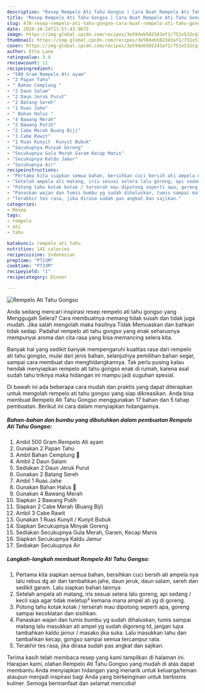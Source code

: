 ```yaml
---
description: "Resep Rempelo Ati Tahu Gongso | Cara Buat Rempelo Ati Tahu Gongso Yang Bikin Ngiler"
title: "Resep Rempelo Ati Tahu Gongso | Cara Buat Rempelo Ati Tahu Gongso Yang Bikin Ngiler"
slug: 478-resep-rempelo-ati-tahu-gongso-cara-buat-rempelo-ati-tahu-gongso-yang-bikin-ngiler
date: 2020-10-24T11:57:43.967Z
image: https://img-global.cpcdn.com/recipes/3e59deb502343af1/751x532cq70/rempelo-ati-tahu-gongso-foto-resep-utama.jpg
thumbnail: https://img-global.cpcdn.com/recipes/3e59deb502343af1/751x532cq70/rempelo-ati-tahu-gongso-foto-resep-utama.jpg
cover: https://img-global.cpcdn.com/recipes/3e59deb502343af1/751x532cq70/rempelo-ati-tahu-gongso-foto-resep-utama.jpg
author: Etta Lane
ratingvalue: 3.4
reviewcount: 11
recipeingredient:
- "500 Gram Rempelo Ati ayam"
- "2 Papan Tahu"
- " Bahan Cemplung "
- "2 Daun Salam"
- "2 Daun Jeruk Purut"
- "2 Batang Sereh"
- "1 Ruas Jahe"
- " Bahan Halus "
- "4 Bawang Merah"
- "2 Bawang Putih"
- "2 Cabe Merah Buang Biji"
- "3 Cabe Rawit"
- "1 Ruas Kunyit  Kunyit Bubuk"
- "Secukupnya Minyak Goreng"
- "Secukupnya Gula Merah Garam Kecap Manis"
- "Secukupnya Kaldu Jamur"
- "Secukupnya Air"
recipeinstructions:
- "Pertama kita siapkan semua bahan, bersihkan cuci bersih ati ampela nya lalu rebus dg air dan tambahkan jahe, daun jeruk, daun salam, sereh dan sedikit garam. Lalu siapkan bahan lainnya"
- "Setelah ampela ati matang, iris sesuai selera lalu goreng, api sedang / kecil saja agar tidak meletup² kemana mana ampel ati yg di goreng."
- "Potong tahu kotak kotak / terserah mau dipotong seperti apa, goreng sampai kecoklatan dan sisihkan."
- "Panaskan wajan dan tumis bumbu yg sudah dihaluskan, tumis sampai matang lalu masukkan ati ampel yg sudah digoreng td, jangan lupa tambahkan kaldu jamur / masako jika suka. Lalu masukkan tahu dan tambahkan kecap, gongso sampai semua tercampur rata."
- "Terakhir tes rasa, jika dirasa sudah pas angkat dan sajikan."
categories:
- Resep
tags:
- rempelo
- ati
- tahu

katakunci: rempelo ati tahu 
nutrition: 141 calories
recipecuisine: Indonesian
preptime: "PT23M"
cooktime: "PT33M"
recipeyield: "1"
recipecategory: Dinner

---
```



![Rempelo Ati Tahu Gongso](https://img-global.cpcdn.com/recipes/3e59deb502343af1/751x532cq70/rempelo-ati-tahu-gongso-foto-resep-utama.jpg)

Anda sedang mencari inspirasi resep rempelo ati tahu gongso yang Menggugah Selera? Cara membuatnya memang tidak susah dan tidak juga mudah. Jika salah mengolah maka hasilnya Tidak Memuaskan dan bahkan tidak sedap. Padahal rempelo ati tahu gongso yang enak seharusnya mempunyai aroma dan cita rasa yang bisa memancing selera kita.

Banyak hal yang sedikit banyak mempengaruhi kualitas rasa dari rempelo ati tahu gongso, mulai dari jenis bahan, selanjutnya pemilihan bahan segar, sampai cara membuat dan menghidangkannya. Tak perlu pusing kalau hendak menyiapkan rempelo ati tahu gongso enak di rumah, karena asal sudah tahu triknya maka hidangan ini mampu jadi suguhan spesial.




Di bawah ini ada beberapa cara mudah dan praktis yang dapat diterapkan untuk mengolah rempelo ati tahu gongso yang siap dikreasikan. Anda bisa membuat Rempelo Ati Tahu Gongso menggunakan 17 bahan dan 5 tahap pembuatan. Berikut ini cara dalam menyiapkan hidangannya.

<!--inarticleads1-->

##### Bahan-bahan dan bumbu yang dibutuhkan dalam pembuatan Rempelo Ati Tahu Gongso:

1. Ambil 500 Gram Rempelo Ati ayam
1. Gunakan 2 Papan Tahu
1. Ambil  Bahan Cemplung 🌻
1. Ambil 2 Daun Salam
1. Sediakan 2 Daun Jeruk Purut
1. Gunakan 2 Batang Sereh
1. Ambil 1 Ruas Jahe
1. Gunakan  Bahan Halus 🌻
1. Gunakan 4 Bawang Merah
1. Siapkan 2 Bawang Putih
1. Siapkan 2 Cabe Merah (Buang Biji)
1. Ambil 3 Cabe Rawit
1. Gunakan 1 Ruas Kunyit / Kunyit Bubuk
1. Siapkan Secukupnya Minyak Goreng
1. Sediakan Secukupnya Gula Merah, Garam, Kecap Manis
1. Siapkan Secukupnya Kaldu Jamur
1. Sediakan Secukupnya Air




<!--inarticleads2-->

##### Langkah-langkah membuat Rempelo Ati Tahu Gongso:

1. Pertama kita siapkan semua bahan, bersihkan cuci bersih ati ampela nya lalu rebus dg air dan tambahkan jahe, daun jeruk, daun salam, sereh dan sedikit garam. Lalu siapkan bahan lainnya
1. Setelah ampela ati matang, iris sesuai selera lalu goreng, api sedang / kecil saja agar tidak meletup² kemana mana ampel ati yg di goreng.
1. Potong tahu kotak kotak / terserah mau dipotong seperti apa, goreng sampai kecoklatan dan sisihkan.
1. Panaskan wajan dan tumis bumbu yg sudah dihaluskan, tumis sampai matang lalu masukkan ati ampel yg sudah digoreng td, jangan lupa tambahkan kaldu jamur / masako jika suka. Lalu masukkan tahu dan tambahkan kecap, gongso sampai semua tercampur rata.
1. Terakhir tes rasa, jika dirasa sudah pas angkat dan sajikan.




Terima kasih telah membaca resep yang kami tampilkan di halaman ini. Harapan kami, olahan Rempelo Ati Tahu Gongso yang mudah di atas dapat membantu Anda menyiapkan hidangan yang menarik untuk keluarga/teman ataupun menjadi inspirasi bagi Anda yang berkeinginan untuk berbisnis kuliner. Semoga bermanfaat dan selamat mencoba!
